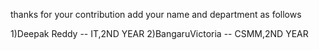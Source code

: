thanks for your contribution
add your name and department as follows

1)Deepak Reddy -- IT,2ND YEAR
2)BangaruVictoria -- CSMM,2ND YEAR
